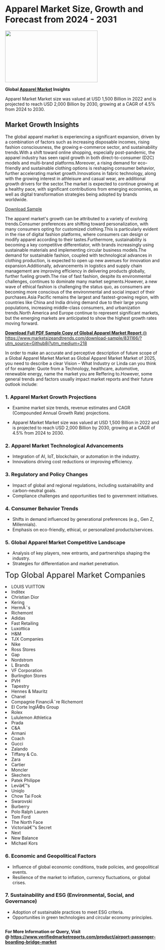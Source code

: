 <H1>Apparel Market Size, Growth and Forecast from 2024 - 2031</H1><img class="aligncenter size-medium wp-image-584254" src="https://thirdeyenews.in/wp-content/uploads/2024/09/Global-Market-Research-300x168.jpeg" alt="" width="300" height="168" /><p><strong>Global&nbsp;<a href="https://www.marketsizeandtrends.com/download-sample/831166/?utm_source=Github8j?utm_medium=218">Apparel Market</a> Insights</strong></p><p>Apparel Market Market size was valued at USD 1,500 Billion in 2022 and is projected to reach USD 2,000 Billion by 2030, growing at a CAGR of 4.5% from 2024 to 2030.</p><p><h2>Market Growth Insights</h2> <p>The global apparel market is experiencing a significant expansion, driven by a combination of factors such as increasing disposable incomes, rising fashion consciousness, the growing e-commerce sector, and sustainability trends.With a shift toward online shopping, especially post-pandemic, the apparel industry has seen rapid growth in both direct-to-consumer (D2C) models and multi-brand platforms.Moreover, a rising demand for eco-friendly and sustainable clothing options is reshaping consumer behavior, further accelerating market growth.Innovations in fabric technology, along with the growing interest in athleisure and casual wear, are additional growth drivers for the sector.The market is expected to continue growing at a healthy pace, with significant contributions from emerging economies, as well as digital transformation strategies being adopted by brands worldwide.</p> <p><a href="#">Download Sample</a></p> <p>The apparel market's growth can be attributed to a variety of evolving trends.Consumer preferences are shifting toward personalization, with many consumers opting for customized clothing.This is particularly evident in the rise of digital fashion platforms, where consumers can design or modify apparel according to their tastes.Furthermore, sustainability is becoming a key competitive differentiator, with brands increasingly using sustainable materials and implementing circular business models.The demand for sustainable fashion, coupled with technological advances in clothing production, is expected to open up new avenues for innovation and expansion.Additionally, advancements in logistics and supply chain management are improving efficiency in delivering products globally, further fueling growth.The rise of fast fashion, despite its environmental challenges, continues to dominate many market segments.However, a new wave of ethical fashion is challenging the status quo, as consumers are becoming more conscious of the environmental and social impact of their purchases.Asia Pacific remains the largest and fastest-growing region, with countries like China and India driving demand due to their large young populations, increasing middle-class consumers, and urbanization trends.North America and Europe continue to represent significant markets, but the emerging markets are anticipated to show the highest growth rates moving forward.</p> <p><a href="#"></p><p><span class=""><strong>Download Full PDF Sample Copy of Global Apparel Market Report</strong> @ <a href="https://www.marketsizeandtrends.com/download-sample/831166/?utm_source=Github8j?utm_medium=218" target="_blank">https://www.marketsizeandtrends.com/download-sample/831166/?utm_source=Github8j?utm_medium=218</a></span></p><p>In order to make an accurate and perceptive description of future scope of a Global&nbsp;Apparel Market Market as Global&nbsp;Apparel Market Market of 2025, you need to describe a clear Vision &ndash; What Industry or Linda can you think of for example: Quote from a Technology, healthcare, automotive, renewable energy, name the market you are Reffering to.However, some general trends and factors usually impact market reports and their future outlook include:</p><h3>1.&nbsp;<strong>Apparel Market Growth Projections</strong></h3><ul><li>Examine market size trends, revenue estimates and CAGR (Compounded Annual Growth Rate) projections.</li><li><p>Apparel Market Market size was valued at USD 1,500 Billion in 2022 and is projected to reach USD 2,000 Billion by 2030, growing at a CAGR of 4.5% from 2024 to 2030.</p></li></ul><h3>2.&nbsp;<strong>Apparel Market Technological Advancements</strong></h3><ul><li>Integration of AI, IoT, blockchain, or automation in the industry.</li><li>Innovations driving cost reductions or improving efficiency.</li></ul><h3>3.&nbsp;<strong>Regulatory and Policy Changes</strong></h3><ul><li>Impact of global and regional regulations, including sustainability and carbon-neutral goals.</li><li>Compliance challenges and opportunities tied to government initiatives.</li></ul><h3>4.&nbsp;<strong>Consumer Behavior Trends</strong></h3><ul><li>Shifts in demand influenced by generational preferences (e.g., Gen Z, Millennials).</li><li>Emphasis on eco-friendly, ethical, or personalized products/services.</li></ul><h3>5.&nbsp;<strong>Global Apparel Market Competitive Landscape</strong></h3><ul><li>Analysis of key players, new entrants, and partnerships shaping the industry.</li><li>Strategies for differentiation and market penetration.</li></ul><p data-pm-slice="1 1 []"><span style="color: inherit; font-family: inherit; font-size: 25px;">Top Global Apparel Market Companies</span></p><div class="" data-test-id=""><p><li>LOUIS VUITTON</li><li> Inditex</li><li> Christian Dior</li><li> Kering</li><li> HermÃ¨s</li><li> Richemont</li><li> Adidas</li><li> Fast Retailing</li><li> Luxottica</li><li> H&M</li><li> TJX Companies</li><li> Nike</li><li> Ross Stores</li><li> Gap</li><li> Nordstrom</li><li> L Brands</li><li> VF Corporation</li><li> Burlington Stores</li><li> PVH</li><li> Tapestry</li><li> Hennes & Mauritz</li><li> Chanel</li><li> Compagnie FinanciÃ¨re Richemont</li><li> El Corte InglÃ©s Group</li><li> Rolex</li><li> Lululemon Athletica</li><li> Prada</li><li> C&A</li><li> Armani</li><li> Coach</li><li> Gucci</li><li> Zalando</li><li> Tiffany & Co.</li><li> Zara</li><li> Cartier</li><li> Moncler</li><li> Skechers</li><li> Patek Philippe</li><li> Leviâ€™s</li><li> Uniqlo</li><li> Chow Tai Fook</li><li> Swarovski</li><li> Burberry</li><li> Polo Ralph Lauren</li><li> Tom Ford</li><li> The North Face</li><li> Victoriaâ€™s Secret</li><li> Next</li><li> New Balance</li><li> Michael Kors</li></p></div><h3>6.&nbsp;<strong>Economic and Geopolitical Factors</strong></h3><ul><li>Influence of global economic conditions, trade policies, and geopolitical events.</li><li>Resilience of the market to inflation, currency fluctuations, or global crises.</li></ul><h3>7.&nbsp;<strong>Sustainability and ESG (Environmental, Social, and Governance)</strong></h3><ul><li>Adoption of sustainable practices to meet ESG criteria.</li><li>Opportunities in green technologies and circular economy principles.</li></ul><h2><strong style="font-size: 14px;">For More Information or Query, Visit @&nbsp;</strong><a style="background-color: #ffffff; font-size: 14px;" href="https://www.marketsizeandtrends.com/report/apparel-market/" target="_blank">https://www.verifiedmarketreports.com/product/airport-passenger-boarding-bridge-market</a></h2>